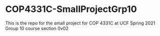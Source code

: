 # COP4331C-SmallProjectGrp10
This is the repo for the small project for COP 4331C at UCF Spring 2021 Group 10 course section 0v02
